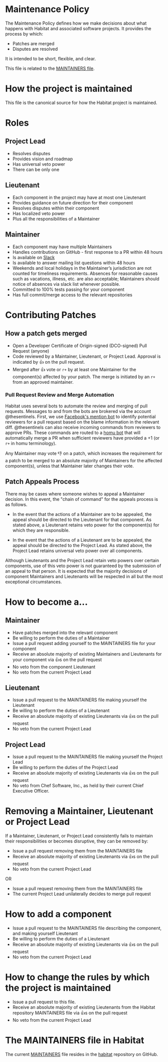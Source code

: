 
# Maintenance Policy

The Maintenance Policy defines how we make decisions about what happens with
Habitat and associated software projects. It provides the process by which:

* Patches are merged
* Disputes are resolved

It is intended to be short, flexible, and clear.

This file is related to the [MAINTAINERS
file](https://github.com/habitat-sh/habitat/blob/master/MAINTAINERS.md).

# How the project is maintained

This file is the canonical source for how the Habitat project is maintained.

# Roles

## Project Lead

* Resolves disputes
* Provides vision and roadmap
* Has universal veto power
* There can be only one

## Lieutenant

* Each component in the project may have at most one Lieutenant
* Provides guidance on future direction for their component
* Resolves disputes within their component
* Has localized veto power
* Plus all the responsibilities of a Maintainer

## Maintainer

* Each component may have multiple Maintainers
* Handles contributions on GitHub - first response to a PR within 48 hours
* Is available on [Slack](http://habitat-sh.slack.com/)
* Is available to answer mailing list questions within 48 hours
* Weekends and local holidays in the Maintainer’s jurisdiction are not counted
  for timeliness requirements. Absences for reasonable causes such as vacations,
  illness, etc. are also acceptable; Maintainers should notice of absences via
  slack list whenever possible.
* Committed to 100% tests passing for your component
* Has full commit/merge access to the relevant repositories

# Contributing Patches

## How a patch gets merged

* Open a Developer Certificate of Origin-signed (DCO-signed) Pull Request
  (anyone)
* Code reviewed by a Maintainer, Lieutenant, or Project Lead. Approval is
  indicated by :+1: on the pull request.
* Merged after :+1: vote or `r+` by at least one Maintainer for the component(s)
  affected by your patch.  The merge is initiated by an `r+` from an approved
  maintainer.

### Pull Request Review and Merge Automation

Habitat uses several bots to automate the review and merging of pull requests.
Messages to and from the bots are brokered via the account @thesentinels. First,
we use [Facebook's mention bot](https://github.com/facebook/mention-bot) to
identify potential reviewers for a pull request based on the blame information
in the relevant diff. @thesentinels can also receive incoming commands from
reviewers to approve PRs. These commands are routed to a [homu
bot](https://github.com/barosl/homu) that will automatically merge a PR when
sufficient reviewers have provided a +1 (or `r+` in homu terminology).

Any Maintainer may vote :-1: on a patch, which increases the requirement for a
patch to be merged to an absolute majority of Maintainers for the affected
component(s), unless that Maintainer later changes their vote.

## Patch Appeals Process

There may be cases where someone wishes to appeal a Maintainer decision. In this
event, the "chain of command" for the appeals process is as follows.

* In the event that the actions of a Maintainer are to be appealed, the appeal
  should be directed to the Lieutenant for that component. As stated above, a
  Lieutenant retains veto power for the component(s) for which they are
  responsible.

* In the event that the actions of a Lieutenant are to be appealed, the appeal
  should be directed to the Project Lead. As stated above, the Project Lead
  retains universal veto power over all components.

Although Lieutenants and the Project Lead retain veto powers over certain
components, use of this veto power is not guaranteed by the submission of an
appeal to that person. It is expected that the majority decisions of component
Maintainers and Lieutenants will be respected in all but the most exceptional
circumstances.

# How to become a...

## Maintainer

* Have patches merged into the relevant component
* Be willing to perform the duties of a Maintainer
* Issue a pull request adding yourself to the MAINTAINERS file for your
  component
* Receive an absolute majority of existing Maintainers and Lieutenants for your
  component via :+1:s on the pull request
* No veto from the component Lieutenant
* No veto from the current Project Lead

## Lieutenant

* Issue a pull request to the MAINTAINERS file making yourself the Lieutenant
* Be willing to perform the duties of a Lieutenant
* Receive an absolute majority of existing Lieutenants via :+1:s on the pull
  request
* No veto from the current Project Lead

## Project Lead

* Issue a pull request to the MAINTAINERS file making yourself the Project Lead
* Be willing to perform the duties of the Project Lead
* Receive an absolute majority of existing Lieutenants via :+1:s on the pull
  request
* No veto from Chef Software, Inc., as held by their current Chief Executive
  Officer.

# Removing a Maintainer, Lieutenant or Project Lead

If a Maintainer, Lieutenant, or Project Lead consistently fails to maintain
their responsibilities or becomes disruptive, they can be removed by:

* Issue a pull request removing them from the MAINTAINERS file
* Receive an absolute majority of existing Lieutenants via :+1:s on the pull
  request
* No veto from the current Project Lead

OR

* Issue a pull request removing them from the MAINTAINERS file
* The current Project Lead unilaterally decides to merge pull request

# How to add a component

* Issue a pull request to the MAINTAINERS file describing the component, and
  making yourself Lieutenant
* Be willing to perform the duties of a Lieutenant
* Receive an absolute majority of existing Lieutenants via :+1:s on the pull
  request
* No veto from the current Project Lead

# How to change the rules by which the project is maintained

* Issue a pull request to this file.
* Receive an absolute majority of existing Lieutenants from the Habitat
  repository MAINTAINERS file via :+1:s on the pull request
* No veto from the current Project Lead

# The MAINTAINERS file in Habitat

The current
[MAINTAINERS](https://github.com/habitat-sh/habitat/blob/master/MAINTAINERS.md)
file resides in the [habitat](https://github.com/habitat-sh/habitat/) repository
on GitHub.
